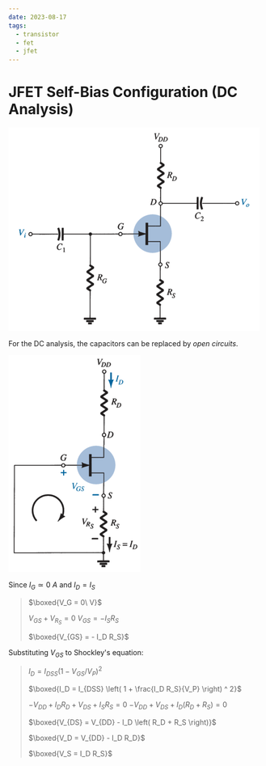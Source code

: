 ```yaml
---
date: 2023-08-17
tags:
  - transistor
  - fet
  - jfet
---
```


# JFET Self-Bias Configuration (DC Analysis)

![](./media/n-channel-jfet-self-bias-configuration.png)

For the DC analysis, the capacitors can be replaced by *open circuits*.

![](./media/n-channel-jfet-self-bias-configuration-dc-analysis.png)

Since $I_G \simeq 0\ A$ and $I_D = I_S$

> $\boxed{V_G = 0\ V}$
>
> $V_{GS} + V_{R_S} = 0$
> $V_{GS} = - I_S R_S$
>
> $\boxed{V_{GS} = - I_D R_S}$

Substituting $V_{GS}$ to Shockley's equation:

> $I_D = I_{DSS} \left( 1 - V_{GS} / V_P \right) ^ 2$
>
> $\boxed{I_D = I_{DSS} \left( 1 + \frac{I_D R_S}{V_P} \right) ^ 2}$
>
> $-V_{DD} + I_D R_D + V_{DS} + I_S R_S = 0$
> $-V_{DD} + V_{DS} + I_D \left( R_D + R_S \right) = 0$
>
> $\boxed{V_{DS} = V_{DD} - I_D \left( R_D + R_S \right)}$
>
> $\boxed{V_D = V_{DD} - I_D R_D}$
>
> $\boxed{V_S = I_D R_S}$
